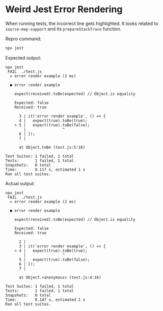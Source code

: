 # Weird Jest Error Rendering

When running tests, the incorrect line gets highlighted.
It looks related to `source-map-support` and its `prepareStackTrace` function.

Repro command:
```bash
npx jest
```

Expected output:
```
npx jest
 FAIL  ./test.js
  ✕ error render example (2 ms)

  ● error render example

    expect(received).toBe(expected) // Object.is equality

    Expected: false
    Received: true

      3 | it('error render example', () => {
      4 |   expect(true).toBe(true);
    > 5 |   expect(true).toBe(false);
        |                ^
      6 | });
      7 |

      at Object.toBe (test.js:5:16)

Test Suites: 1 failed, 1 total
Tests:       1 failed, 1 total
Snapshots:   0 total
Time:        0.117 s, estimated 1 s
Ran all test suites.
```

Actual output:
```
npx jest
 FAIL  ./test.js
  ✕ error render example (2 ms)

  ● error render example

    expect(received).toBe(expected) // Object.is equality

    Expected: false
    Received: true

      2 |
      3 | it('error render example', () => {
    > 4 |   expect(true).toBe(true);
        |                ^
      5 |   expect(true).toBe(false);
      6 | });
      7 |

      at Object.<anonymous> (test.js:4:16)

Test Suites: 1 failed, 1 total
Tests:       1 failed, 1 total
Snapshots:   0 total
Time:        0.147 s, estimated 1 s
Ran all test suites.
```
